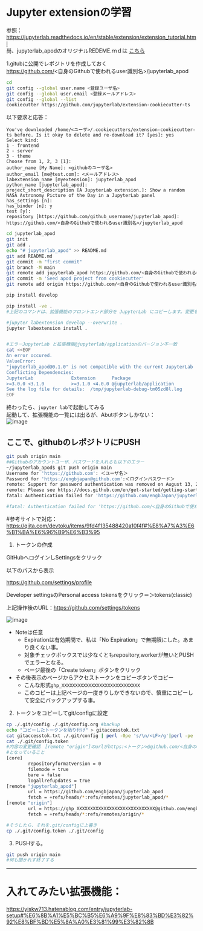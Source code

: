 

# Jupyter extensionの学習

参照： https://jupyterlab.readthedocs.io/en/stable/extension/extension_tutorial.html  
尚、jupyterlab_apodのオリジナルREDEME.ｍｄは [こちら](https://github.com/engbjapan/jupyterlab_apod/blob/main/README.md.org)  

1.gitubに公開でレポジトリを作成しておく  
https://github.com/<自身のGithubで使われるuser識別名>/jupyterlab_apod
```bash
cd
git config --global user.name <登録ユーザ名>
git config --global user.email <登録メールアドレス>
git config --global --list
cookiecutter https://github.com/jupyterlab/extension-cookiecutter-ts
```  
以下要求と応答：  
```
You've downloaded /home/<ユーザ>/.cookiecutters/extension-cookiecutter-ts before. Is it okay to delete and re-download it? [yes]: yes
Select kind:
1 - frontend
2 - server
3 - theme
Choose from 1, 2, 3 [1]:
author_name [My Name]: <githubのユーザ名>
author_email [me@test.com]: <メールアドレス>
labextension_name [myextension]: jupyterlab_apod
python_name [jupyterlab_apod]: 
project_short_description [A JupyterLab extension.]: Show a random NASA Astronomy Picture of the Day in a JupyterLab panel
has_settings [n]:
has_binder [n]: y
test [y]:
repository [https://github.com/github_username/jupyterlab_apod]: https://github.com/<自身のGithubで使われるuser識別名>/jupyterlab_apod
```
```bash
cd jupyterlab_apod
git init
git add .
echo "# jupyterlab_apod" >> README.md
git add README.md
git commit -m "first commit"
git branch -M main
git remote add jupyterlab_apod https://github.com/<自身のGithubで使われるuser識別名>/jupyterlab_apod.git
git commit -m 'Seed apod project from cookiecutter'
git remote add origin https://github.com/<自身のGithubで使われるuser識別名>/jupyterlab_apod.git

pip install develop

pip install -ve .
#上記のコマンドは、拡張機能のフロントエンド部分を JupyterLab にコピーします。変更を行うたびに、このコマンドを再度実行して、変更を JupyterLab にコピーできます。さらに良いことに、このコマンドを使用して、JupyterLab からソース ディレクトリへのシンボリック リンクを作成できます。これは、JupyterLab で変更が自動的に利用可能になることを意味します。

#jupyter labextension develop --overwrite .
jupyter labextension install .


#エラーJupyterLab と拡張機能@jupyterlab/applicationのバージョン不一致
cat <<EOF
An error occured.
ValueError:
"jupyterlab_apod@0.1.0" is not compatible with the current JupyterLab
Conflicting Dependencies:
JupyterLab              Extension      Package
>=3.0.0 <3.1.0          >=3.1.0 <4.0.0 @jupyterlab/application
See the log file for details:  /tmp/jupyterlab-debug-tm05zd8l.log
EOF
```
終わったら、```jupyter lab```で起動してみる  
起動して、拡張機能の一覧には出るが、Abutボタンしかない：  
![image](https://user-images.githubusercontent.com/39077511/224867241-99da1be7-33a9-490b-9c16-70927a97e4ad.png)
## ここで、githubのレポジトリにPUSH
```bash
git push origin main
##Githubのアカウントユーザ、パスワードを入れるも以下のエラー
~/jupyterlab_apod$ git push origin main
Username for 'https://github.com': ＜ユーザ名＞
Password for 'https://engbjapan@github.com':＜ログインパスワード＞
remote: Support for password authentication was removed on August 13, 2021.
remote: Please see https://docs.github.com/en/get-started/getting-started-with-git/about-remote-repositories#cloning-with-https-urls for information on currently recommended modes of authentication.
fatal: Authentication failed for 'https://github.com/engbJapan/jupyterlab_apod.git/'

#fatal: Authentication failed for 'https://github.com/<自身のGithubで使われるuser識別名>/jupyterlab_apod.git
```
#参考サイトで対応：https://qiita.com/devtoku/items/9fd4f135488420a10f4f#%E8%A7%A3%E6%B1%BA%E6%96%B9%E6%B3%95

1. トークンの作成

GitHubへログインしSettingsをクリック

以下のパスから表示

https://github.com/settings/profile

Developer settingsのPersonal access tokensをクリック＝＞tokens(classic)

上記操作後のURL：https://github.com/settings/tokens


![image](https://user-images.githubusercontent.com/39077511/224871635-34e41c1f-5cba-4205-9915-1f32d7974a01.png)


* Noteは任意
  *  Expirationは有効期間で、私は「No Expiration」で無期限にした。あまり良くない事。
  *  対象チェックボックスでは少なくともrepository,workerが無いとPUSHでエラーとなる。
  *  ページ最後の「Create token」ボタンをクリック
* その後表示のページからアクセストークンをコピーボタンでコピー
  * こんな形式```ghp_XXXXXXXXXXXXXXXXXXXXXXXXXXXXX```
  * このコピーは上記ページの一度きりしかできないので、慎重にコピーして安全にバックアップする事。

2. トークンをコピーしてgit/configに設定
```bash
cp ./.git/config ./.git/config.org #backup
echo "コピーしたトークンを貼り付け" > gitaccesstok.txt
cat gitaccesstok.txt ./.git/config | perl -0pe 's/\n/<LF>/g'|perl -pe 's/^([^<]+)<LF>(.+)(\[remote "origin"\])(<LF>.+)(https:\/\/)([^<]+)([<].+)$/$2$3$4$5$1\@$6$7\n/'|perl -pe 's/<LF>/\n/g' > ./.git/config.token
cat ./.git/config.token
#内容の変更確認　[remote "origin"]のurlがhttps:<トークン>@github.com/<自身のGithubで使われるuser識別名>/jupyterlab_apod.git
#となっていること
[core]
        repositoryformatversion = 0
        filemode = true
        bare = false
        logallrefupdates = true
[remote "jupyterlab_apod"]
        url = https://github.com/engbjapan/jupyterlab_apod
        fetch = +refs/heads/*:refs/remotes/jupyterlab_apod/*
[remote "origin"]
        url = https://ghp_XXXXXXXXXXXXXXXXXXXXXXXXXXXXX@github.com/engbjapan/jupyterlab_apod
        fetch = +refs/heads/*:refs/remotes/origin/*

#そうしたら、それを.git/configに上書き
cp ./.git/config.token ./.git/config
```
3. PUSHする。  
```bash
git push origin main
#何も聞かれず終了する


```
<hr>

# 入れてみたい拡張機能：

https://yiskw713.hatenablog.com/entry/jupyterlab-setup#%E6%8B%A1%E5%BC%B5%E6%A9%9F%E8%83%BD%E3%82%92%E8%BF%BD%E5%8A%A0%E3%81%99%E3%82%8B

